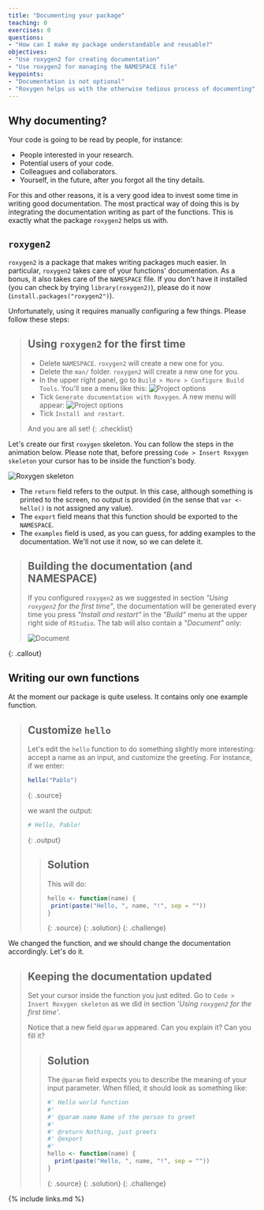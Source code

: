 ```yaml
---
title: "Documenting your package"
teaching: 0
exercises: 0
questions:
- "How can I make my package understandable and reusable?"
objectives:
- "Use roxygen2 for creating documentation"
- "Use roxygen2 for managing the NAMESPACE file"
keypoints:
- "Documentation is not optional"
- "Roxygen helps us with the otherwise tedious process of documenting"
---
```


## Why documenting?

Your code is going to be read by people, for instance:

- People interested in your research.
- Potential users of your code.
- Colleagues and collaborators.
- Yourself, in the future, after you forgot all the tiny details.

For this and other reasons, it is a very good idea to invest some time in writing good documentation.
The most practical way of doing this is by integrating the documentation writing as part of the functions.
This is exactly what the package `roxygen2` helps us with.

## `roxygen2`

`roxygen2` is a package that makes writing packages much easier.
In particular, `roxygen2` takes care of your functions' documentation.
As a bonus, it also takes care of the `NAMESPACE` file.
If you don't have it installed (you can check by trying `library(roxygen2)`), please do it now (`install.packages("roxygen2")`).

Unfortunately, using it requires manually configuring a few things.
Please follow these steps:

> ## Using `roxygen2` for the first time
> - Delete `NAMESPACE`. `roxygen2` will create a new one for you.
> - Delete the `man/` folder. `roxygen2` will create a new one for you.
> - In the upper right panel, go to `Build > More > Configure Build Tools`. You'll see a menu like this:
> ![Project options](../fig/project-options.png)
> - Tick `Generate documentation with Roxygen`.
> A new menu will appear:
> ![Project options](../fig/roxygen-options.png)
> - Tick `Install and restart`.
>
> And you are all set!
{: .checklist}

Let's create our first `roxygen` skeleton.
You can follow the steps in the animation below.
Please note that, before pressing `Code > Insert Roxygen skeleton` your cursor has to be inside the function's body.

![Roxygen skeleton](../fig/roxygen-skeleton.gif)

- The `return` field refers to the output. In this case, although something is printed to the screen, no output is provided (in the sense that `var <- hello()` is not assigned any value).
- The `export` field means that this function should be exported to the `NAMESPACE`.
- The `examples` field is used, as you can guess, for adding examples to the documentation. We'll not use it now, so we can delete it.

> ## Building the documentation (and NAMESPACE)
> If you configured `roxygen2` as we suggested in section _"Using `roxygen2` for the first time"_, the documentation will be generated every time you press _"Install and restart"_ in the _"Build"_ menu at the upper right side of `RStudio`. The tab will also contain a _"Document"_ only:
>
> ![Document](../fig/document.gif)
>
{: .callout}

## Writing our own functions

At the moment our package is quite useless.
It contains only one example function.


> ## Customize `hello`
> Let's edit the `hello` function to do something slightly more interesting: accept a name as an input, and customize the greeting.
> For instance, if we enter:
>
> ~~~r
> hello("Pablo")
> ~~~
> {: .source}
> 
> we want the output:
>
> ~~~r
> # Hello, Pablo!
> ~~~
> {: .output}
>
> > ## Solution
> > This will do:
> > ~~~r
> > hello <- function(name) {
> >  print(paste("Hello, ", name, "!", sep = ""))
> > }
> > ~~~
> > {: .source}
> {: .solution}
{: .challenge}

We changed the function, and we should change the documentation accordingly.
Let's do it.

> ## Keeping the documentation updated
> Set your cursor inside the function you just edited.
> Go to `Code > Insert Roxygen skeleton` as we did in section _'Using `roxygen2` for the first time'_.
>
> Notice that a new field `@param` appeared.
> Can you explain it?
> Can you fill it?
> > ## Solution
> > The `@param` field expects you to describe the meaning of your input parameter.
> > When filled, it should look as something like:
> >
> > ~~~r
> > #' Hello world function
> > #'
> > #' @param name Name of the person to greet
> > #'
> > #' @return Nothing, just greets
> > #' @export
> > #'
> > hello <- function(name) {
> >   print(paste("Hello, ", name, "!", sep = ""))
> > }
> > ~~~
> > {: .source}
> {: .solution}
{: .challenge}

{% include links.md %}
